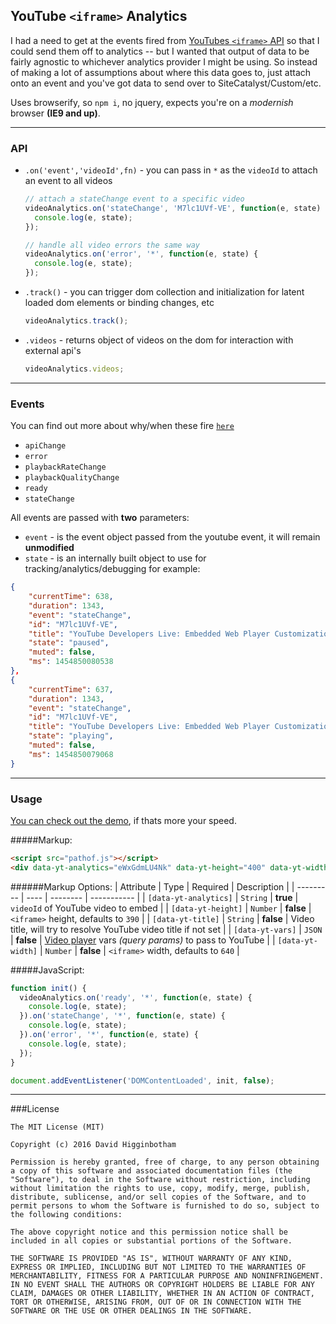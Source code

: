## YouTube `<iframe>` Analytics
I had a need to get at the events fired from [YouTubes `<iframe>` API](https://developers.google.com/youtube/iframe_api_reference) so that I could send them off to analytics -- but I wanted that output of data to be fairly agnostic to whichever analytics provider I might be using. So instead of making a lot of assumptions about where this data goes to, just attach onto an event and you've got data to send over to SiteCatalyst/Custom/etc.

Uses browserify, so `npm i`, no jquery, expects you're on a *modernish* browser **(IE9 and up)**.

----

### API
- `.on('event','videoId',fn)` - you can pass in `*` as the `videoId` to attach an event to all videos
  
  ```js
  // attach a stateChange event to a specific video
  videoAnalytics.on('stateChange', 'M7lc1UVf-VE', function(e, state) {
    console.log(e, state);
  });
  
  // handle all video errors the same way
  videoAnalytics.on('error', '*', function(e, state) {
    console.log(e, state);
  });
  ```
- `.track()` - you can trigger dom collection and initialization for latent loaded dom elements or binding changes, etc
  
  ```js
  videoAnalytics.track();
  ```
- `.videos` - returns object of videos on the dom for interaction with external api's

  ```js
  videoAnalytics.videos;
  ```
  
----

### Events
You can find out more about why/when these fire [`here`](https://developers.google.com/youtube/iframe_api_reference#Events)
- `apiChange`
- `error`
- `playbackRateChange`
- `playbackQualityChange`
- `ready`
- `stateChange`

All events are passed with **two** parameters:
- `event` - is the event object passed from the youtube event, it will remain **unmodified**
- `state` - is an internally built object to use for tracking/analytics/debugging for example:
```json
{
    "currentTime": 638,
    "duration": 1343,
    "event": "stateChange",
    "id": "M7lc1UVf-VE",
    "title": "YouTube Developers Live: Embedded Web Player Customization",
    "state": "paused",
    "muted": false,
    "ms": 1454850080538
},
{
    "currentTime": 637,
    "duration": 1343,
    "event": "stateChange",
    "id": "M7lc1UVf-VE",
    "title": "YouTube Developers Live: Embedded Web Player Customization",
    "state": "playing",
    "muted": false,
    "ms": 1454850079068
}
```

----

### Usage
[You can check out the demo](https://dhigginbotham.github.io/youtube-iframe-analytics/), if thats more your speed.

#####Markup:
```html
<script src="pathof.js"></script>
<div data-yt-analytics="eWxGdmLU4Nk" data-yt-height="400" data-yt-width="600" data-yt-title="tracking name...?"></div>
```
######Markup Options:
| Attribute | Type | Required | Description |
| --------- | ---- | -------- | ----------- |
| `[data-yt-analytics]` | `String` | **true** | `videoId` of YouTube video to embed |
| `[data-yt-height]` | `Number` | **false** | `<iframe>` height, defaults to `390` |
| `[data-yt-title]` | `String` | **false** | Video title, will try to resolve YouTube video title if not set |
| `[data-yt-vars]` | `JSON` | **false** | [Video player](https://developers.google.com/youtube/player_parameters?playerVersion=HTML5#Parameters) vars *(query params)* to pass to YouTube |
| `[data-yt-width]` | `Number` | **false** | `<iframe>` width, defaults to `640` |

#####JavaScript:
```js
function init() {
  videoAnalytics.on('ready', '*', function(e, state) {
    console.log(e, state);
  }).on('stateChange', '*', function(e, state) {
    console.log(e, state);
  }).on('error', '*', function(e, state) {
    console.log(e, state);
  });
}

document.addEventListener('DOMContentLoaded', init, false);
```

----

###License
```
The MIT License (MIT)

Copyright (c) 2016 David Higginbotham

Permission is hereby granted, free of charge, to any person obtaining a copy of this software and associated documentation files (the "Software"), to deal in the Software without restriction, including without limitation the rights to use, copy, modify, merge, publish, distribute, sublicense, and/or sell copies of the Software, and to permit persons to whom the Software is furnished to do so, subject to the following conditions:

The above copyright notice and this permission notice shall be included in all copies or substantial portions of the Software.

THE SOFTWARE IS PROVIDED "AS IS", WITHOUT WARRANTY OF ANY KIND, EXPRESS OR IMPLIED, INCLUDING BUT NOT LIMITED TO THE WARRANTIES OF MERCHANTABILITY, FITNESS FOR A PARTICULAR PURPOSE AND NONINFRINGEMENT. IN NO EVENT SHALL THE AUTHORS OR COPYRIGHT HOLDERS BE LIABLE FOR ANY CLAIM, DAMAGES OR OTHER LIABILITY, WHETHER IN AN ACTION OF CONTRACT, TORT OR OTHERWISE, ARISING FROM, OUT OF OR IN CONNECTION WITH THE SOFTWARE OR THE USE OR OTHER DEALINGS IN THE SOFTWARE.
```